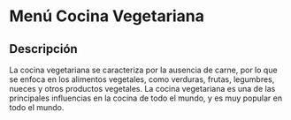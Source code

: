 # Menú Cocina Vegetariana

## Descripción
La cocina vegetariana se caracteriza por la ausencia de carne, por lo que se enfoca en los alimentos vegetales, como verduras, frutas, legumbres, nueces y otros productos vegetales. La cocina vegetariana es una de las principales influencias en la cocina de todo el mundo, y es muy popular en todo el mundo.